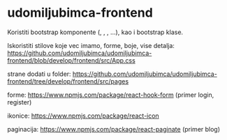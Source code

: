 # udomiljubimca-frontend

  Koristiti bootstrap komponente (<Col>, <Row>, <Container>, ...), kao i bootstrap klase.

  Iskoristiti stilove koje vec imamo, forme, boje, vise detalja:
  https://github.com/udomiljubimca/udomiljubimca-frontend/blob/develop/frontend/src/App.css

  strane dodati u folder:
  https://github.com/udomiljubimca/udomiljubimca-frontend/tree/develop/frontend/src/pages

  forme: 
  https://www.npmjs.com/package/react-hook-form (primer login, register)
  
  ikonice: 
  https://www.npmjs.com/package/react-icon
  
  paginacija: 
  https://www.npmjs.com/package/react-paginate (primer blog)
  

